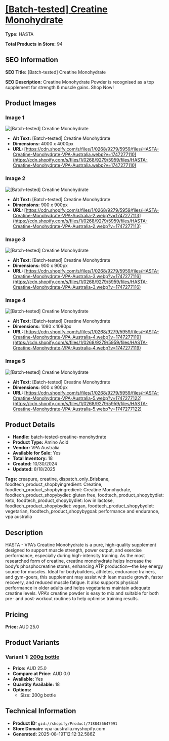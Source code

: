 # [[Batch-tested] Creatine Monohydrate](https://vpa-australia.myshopify.com/products/batch-tested-creatine-monohydrate)

**Type:** HASTA

**Total Products in Store:** 94

## SEO Information

**SEO Title:** [Batch-tested] Creatine Monohydrate

**SEO Description:** Creatine Monohydrate Powder is recognised as a top supplement for strength & muscle gains. Shop Now!

## Product Images

### Image 1
![[Batch-tested] Creatine Monohydrate](https://cdn.shopify.com/s/files/1/0268/9279/5959/files/HASTA-Creatine-Monohydrate-VPA-Australia.webp?v=1747277110)

- **Alt Text:** [Batch-tested] Creatine Monohydrate
- **Dimensions:** 4000 x 4000px
- **URL:** [https://cdn.shopify.com/s/files/1/0268/9279/5959/files/HASTA-Creatine-Monohydrate-VPA-Australia.webp?v=1747277110](https://cdn.shopify.com/s/files/1/0268/9279/5959/files/HASTA-Creatine-Monohydrate-VPA-Australia.webp?v=1747277110)

### Image 2
![[Batch-tested] Creatine Monohydrate](https://cdn.shopify.com/s/files/1/0268/9279/5959/files/HASTA-Creatine-Monohydrate-VPA-Australia-2.webp?v=1747277113)

- **Alt Text:** [Batch-tested] Creatine Monohydrate
- **Dimensions:** 900 x 900px
- **URL:** [https://cdn.shopify.com/s/files/1/0268/9279/5959/files/HASTA-Creatine-Monohydrate-VPA-Australia-2.webp?v=1747277113](https://cdn.shopify.com/s/files/1/0268/9279/5959/files/HASTA-Creatine-Monohydrate-VPA-Australia-2.webp?v=1747277113)

### Image 3
![[Batch-tested] Creatine Monohydrate](https://cdn.shopify.com/s/files/1/0268/9279/5959/files/HASTA-Creatine-Monohydrate-VPA-Australia-3.webp?v=1747277116)

- **Alt Text:** [Batch-tested] Creatine Monohydrate
- **Dimensions:** 900 x 900px
- **URL:** [https://cdn.shopify.com/s/files/1/0268/9279/5959/files/HASTA-Creatine-Monohydrate-VPA-Australia-3.webp?v=1747277116](https://cdn.shopify.com/s/files/1/0268/9279/5959/files/HASTA-Creatine-Monohydrate-VPA-Australia-3.webp?v=1747277116)

### Image 4
![[Batch-tested] Creatine Monohydrate](https://cdn.shopify.com/s/files/1/0268/9279/5959/files/HASTA-Creatine-Monohydrate-VPA-Australia-4.webp?v=1747277119)

- **Alt Text:** [Batch-tested] Creatine Monohydrate
- **Dimensions:** 1080 x 1080px
- **URL:** [https://cdn.shopify.com/s/files/1/0268/9279/5959/files/HASTA-Creatine-Monohydrate-VPA-Australia-4.webp?v=1747277119](https://cdn.shopify.com/s/files/1/0268/9279/5959/files/HASTA-Creatine-Monohydrate-VPA-Australia-4.webp?v=1747277119)

### Image 5
![[Batch-tested] Creatine Monohydrate](https://cdn.shopify.com/s/files/1/0268/9279/5959/files/HASTA-Creatine-Monohydrate-VPA-Australia-5.webp?v=1747277122)

- **Alt Text:** [Batch-tested] Creatine Monohydrate
- **Dimensions:** 900 x 900px
- **URL:** [https://cdn.shopify.com/s/files/1/0268/9279/5959/files/HASTA-Creatine-Monohydrate-VPA-Australia-5.webp?v=1747277122](https://cdn.shopify.com/s/files/1/0268/9279/5959/files/HASTA-Creatine-Monohydrate-VPA-Australia-5.webp?v=1747277122)

## Product Details

- **Handle:** batch-tested-creatine-monohydrate
- **Product Type:** Amino Acid
- **Vendor:** VPA Australia
- **Available for Sale:** Yes
- **Total Inventory:** 18
- **Created:** 10/30/2024
- **Updated:** 8/18/2025

**Tags:** creapure, creatine, dispatch_only_Brisbane, foodtech_product_shopbyingredient: Creatine, foodtech_product_shopbyingredient: Creatine Monohydrate, foodtech_product_shopybydiet: gluten free, foodtech_product_shopybydiet: keto, foodtech_product_shopybydiet: low in lactose, foodtech_product_shopybydiet: vegan, foodtech_product_shopybydiet: vegetarian, foodtech_product_shopybygoal: performance and endurance, vpa australia

## Description

HASTA - VPA’s Creatine Monohydrate is a pure, high-quality supplement designed to support muscle strength, power output, and exercise performance, especially during high-intensity training. As the most researched form of creatine, creatine monohydrate helps increase the body’s phosphocreatine stores, enhancing ATP production—the key energy source for muscles. Ideal for bodybuilders, athletes, endurance trainers, and gym-goers, this supplement may assist with lean muscle growth, faster recovery, and reduced muscle fatigue. It also supports physical performance in older adults and helps vegetarians maintain adequate creatine levels. VPA’s creatine powder is easy to mix and suitable for both pre- and post-workout routines to help optimise training results.

## Pricing

**Price:** AUD 25.0

## Product Variants

### Variant 1: [200g bottle](https://vpa-australia.myshopify.com/products/batch-tested-creatine-monohydrate)

- **Price:** AUD 25.0
- **Compare at Price:** AUD 0.0
- **Available:** Yes
- **Quantity Available:** 18
- **Options:**
  - Size: 200g bottle

## Technical Information

- **Product ID:** `gid://shopify/Product/7188436647991`
- **Store Domain:** vpa-australia.myshopify.com
- **Generated:** 2025-08-19T12:12:32.586Z

